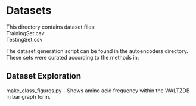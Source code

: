 # Datasets  
This directory contains dataset files:  
TrainingSet.csv  
TestingSet.csv  

The dataset generation script can be found in the autoencoders directory. These sets were curated according to the methods in:  

## Dataset Exploration  
make_class_figures.py - Shows amino acid frequency within the WALTZDB in bar graph form.  

